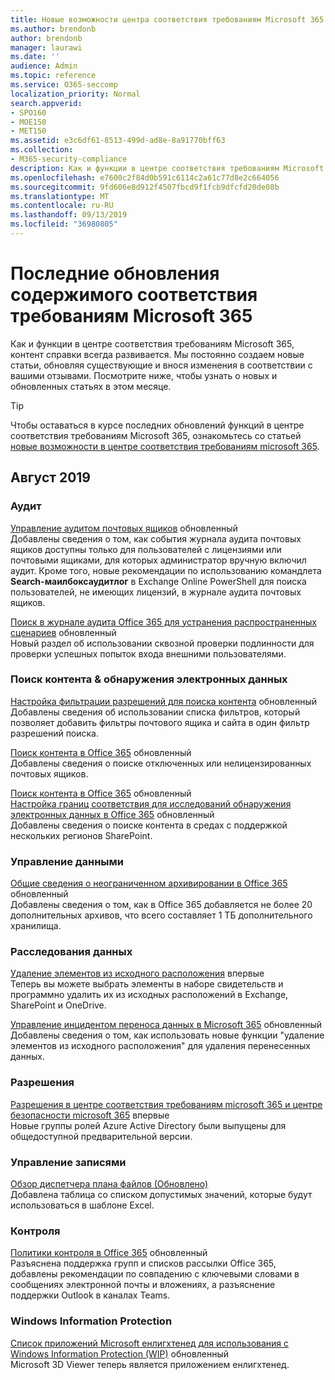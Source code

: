 ```yaml
---
title: Новые возможности центра соответствия требованиям Microsoft 365
ms.author: brendonb
author: brendonb
manager: laurawi
ms.date: ''
audience: Admin
ms.topic: reference
ms.service: O365-seccomp
localization_priority: Normal
search.appverid:
- SPO160
- MOE150
- MET150
ms.assetid: e3c6df61-8513-499d-ad8e-8a91770bff63
ms.collection:
- M365-security-compliance
description: Как и функции в центре соответствия требованиям Microsoft 365, контент справки всегда развивается. Мы постоянно создаем новые статьи, обновляя существующие и внося изменения в соответствии с вашими отзывами. Узнайте о новых возможностях, которые были обновлены в этом месяце.
ms.openlocfilehash: e7600c2f84d0b591c6114c2a61c77d8e2c664056
ms.sourcegitcommit: 9fd606e8d912f4507fbcd9f1fcb9dfcfd20de08b
ms.translationtype: MT
ms.contentlocale: ru-RU
ms.lasthandoff: 09/13/2019
ms.locfileid: "36980805"
---
```

# <a name="recent-updates-to-microsoft-365-compliance-content"></a>Последние обновления содержимого соответствия требованиям Microsoft 365

Как и функции в центре соответствия требованиям Microsoft 365, контент справки всегда развивается. Мы постоянно создаем новые статьи, обновляя существующие и внося изменения в соответствии с вашими отзывами. Посмотрите ниже, чтобы узнать о новых и обновленных статьях в этом месяце.

> [!TIP]
> Чтобы оставаться в курсе последних обновлений функций в центре соответствия требованиям Microsoft 365, ознакомьтесь со статьей [новые возможности в центре соответствия требованиям microsoft 365](whats-new.md).

## <a name="august-2019"></a>Август 2019

### <a name="auditing"></a>Аудит

[Управление аудитом почтовых ящиков](enable-mailbox-auditing.md#more-information) обновленный<br>Добавлены сведения о том, как события журнала аудита почтовых ящиков доступны только для пользователей с лицензиями или почтовыми ящиками, для которых администратор вручную включил аудит. Кроме того, новые рекомендации по использованию командлета **Search-маилбоксаудитлог** в Exchange Online PowerShell для поиска пользователей, не имеющих лицензий, в журнале аудита почтовых ящиков.

[Поиск в журнале аудита Office 365 для устранения распространенных сценариев](auditing-troubleshooting-scenarios.md#investigate-why-there-was-a-successful-login-by-a-user-outside-your-organization) обновленный<br>Новый раздел об использовании сквозной проверки подлинности для проверки успешных попыток входа внешними пользователями.

### <a name="content-search--ediscovery"></a>Поиск контента & обнаружения электронных данных

[Настройка фильтрации разрешений для поиска контента](permissions-filtering-for-content-search.md#using-a-filters-list-to-combine-filter-types) обновленный<br>Добавлены сведения об использовании списка фильтров, который позволяет добавить фильтры почтового ящика и сайта в один фильтр разрешений поиска.

[Поиск контента в Office 365](content-search.md#searching-disconnected-or-de-licensed-mailboxes) обновленный<br>Добавлены сведения о поиске отключенных или нелицензированных почтовых ящиков.

[Поиск контента в Office 365](content-search.md#searching-for-content-in-a-sharepoint-multi-geo-environment) обновленный<br>
[Настройка границ соответствия для исследований обнаружения электронных данных в Office 365](set-up-compliance-boundaries.md#searching-and-exporting-content-in-multi-geo-environments) обновленный<br>Добавлены сведения о поиске контента в средах с поддержкой нескольких регионов SharePoint.

### <a name="data-governance"></a>Управление данными

[Общие сведения о неограниченном архивировании в Office 365](unlimited-archiving.md#how-auto-expanding-archiving-works) обновленный<br>Добавлены сведения о том, как в Office 365 добавляется не более 20 дополнительных архивов, что всего составляет 1 ТБ дополнительного хранилища.

### <a name="data-investigations"></a>Расследования данных

[Удаление элементов из исходного расположения](datainvestigations/delete-items-from-original-locations.md) впервые<br>Теперь вы можете выбрать элементы в наборе свидетельств и программно удалить их из исходных расположений в Exchange, SharePoint и OneDrive.

[Управление инцидентом переноса данных в Microsoft 365](datainvestigations/manage-data-spillage-incidents.md#step-4-delete-the-spilled-data) обновленный<br>Добавлены сведения о том, как использовать новые функции "удаление элементов из исходного расположения" для удаления перенесенных данных.

### <a name="permissions"></a>Разрешения

[Разрешения в центре соответствия требованиям microsoft 365 и центре безопасности microsoft 365](permissions-microsoft-365-compliance-security.md) впервые<br>Новые группы ролей Azure Active Directory были выпущены для общедоступной предварительной версии.

### <a name="records-management"></a>Управление записями

[Обзор диспетчера плана файлов (Обновлено)](file-plan-manager.md#export-all-existing-retention-labels-to-analyze-andor-perform-offline-reviews)<br>Добавлена таблица со списком допустимых значений, которые будут использоваться в шаблоне Excel.

### <a name="supervision"></a>Контроля

[Политики контроля в Office 365](supervision-policies.md) обновленный<br>Разъяснена поддержка групп и списков рассылки Office 365, добавлены рекомендации по совпадению с ключевыми словами в сообщениях электронной почты и вложениях, а разъяснение поддержки Outlook в каналах Teams.

### <a name="windows-information-protection"></a>Windows Information Protection

[Список приложений Microsoft енлигхтенед для использования с Windows Information Protection (WIP)](https://docs.microsoft.com/windows/security/information-protection/windows-information-protection/enlightened-microsoft-apps-and-wip) обновленный <br>Microsoft 3D Viewer теперь является приложением енлигхтенед.

